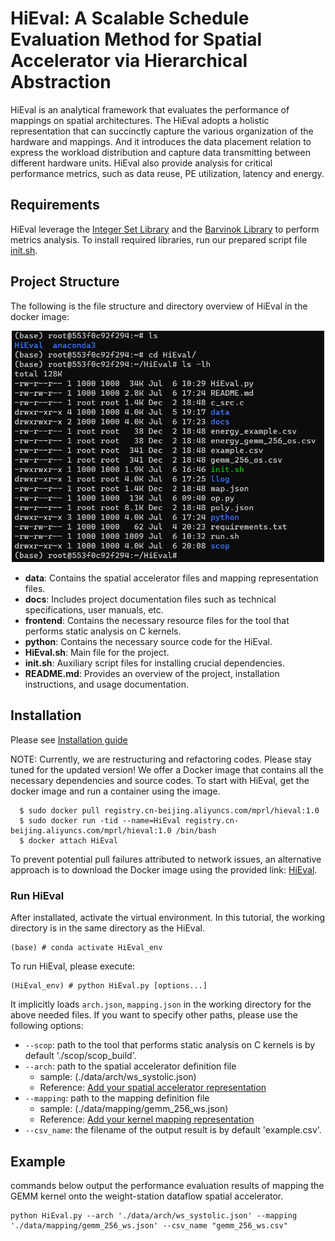 # HiEval: A Scalable Schedule Evaluation Method for Spatial Accelerator via Hierarchical Abstraction

HiEval is an analytical framework that evaluates the performance of mappings on spatial architectures. The HiEval adopts a holistic representation that can succinctly capture the various organization of the hardware and mappings. And it introduces the data placement relation to express the workload distribution and capture data transmitting between different hardware units. HiEval also provide analysis for critical performance metrics, such as data reuse, PE utilization, latency and energy.

## Requirements

HiEval leverage the [Integer Set Library](http://isl.gforge.inria.fr/) and the [Barvinok Library](http://barvinok.gforge.inria.fr/) to perform metrics analysis. To install required libraries, run our prepared script file [init.sh](init.sh).

## Project Structure
The following is the file structure and directory overview of HiEval in the docker image:
<div align="center">
  <img src="./figure1.png", width="500">
</div>

- **data**: Contains the spatial accelerator files and mapping representation files.
- **docs**: Includes project documentation files such as technical specifications, user manuals, etc.
- **frontend**: Contains the necessary resource files for the tool that performs static analysis on C kernels.
- **python**: Contains the necessary source code for the HiEval.
- **HiEval.sh**: Main file for the project.
- **init.sh**: Auxiliary script files for installing crucial dependencies.
- **README.md**: Provides an overview of the project, installation instructions, and usage documentation.


## Installation
Please see [Installation guide](./docs/installation_guide.md)

NOTE: Currently, we are restructuring and refactoring codes. Please stay tuned for the updated version!
We offer a Docker image that contains all the necessary dependencies and source codes.
To start with HiEval, get the docker image and run a container using the image.
```
  $ sudo docker pull registry.cn-beijing.aliyuncs.com/mprl/hieval:1.0
  $ sudo docker run -tid --name=HiEval registry.cn-beijing.aliyuncs.com/mprl/hieval:1.0 /bin/bash
  $ docker attach HiEval
```
To prevent potential pull failures attributed to network issues, an alternative approach is to download the Docker image using the provided link: [HiEval](https://drive.google.com/file/d/1pvTnDQvZX58vsrzPdfEfatPjp6V6b-8x/view?usp=sharing).

### Run HiEval
After installated, activate the virtual environment. In this tutorial, the working directory is in the same directory as the HiEval.
```
(base) # conda activate HiEval_env
```

To run HiEval, please execute:
```
(HiEval_env) # python HiEval.py [options...]
```
It implicitly loads `arch.json`, `mapping.json` in the working directory for the above needed files.
If you want to specify other paths, please use the following options:
* `--scop`: path to the tool that performs static analysis on C kernels is by default './scop/scop_build'.
* `--arch`: path to the spatial accelerator definition file
	* sample: (./data/arch/ws_systolic.json)
	* Reference: [Add your spatial accelerator representation](./docs/add_arch.md)
* `--mapping`: path to the mapping definition file
	* sample: (./data/mapping/gemm_256_ws.json)
	* Reference: [Add your kernel mapping representation](./docs/add_mapping.md)
* `--csv_name`: the filename of the output result is by default 'example.csv'.

## Example
commands below output the performance evaluation results of mapping the GEMM kernel onto the weight-station dataflow spatial accelerator.
```
python HiEval.py --arch './data/arch/ws_systolic.json' --mapping './data/mapping/gemm_256_ws.json' --csv_name "gemm_256_ws.csv"
```
